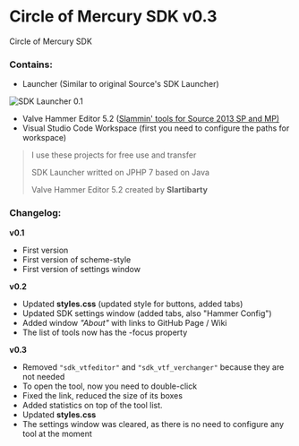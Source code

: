 # Circle of Mercury SDK v0.3
Circle of Mercury SDK

### Contains:
- Launcher (Similar to original Source's SDK Launcher)

![SDK Launcher 0.1](https://b.radikal.ru/b20/1902/b9/82537e09de2b.png)

- Valve Hammer Editor 5.2 ([Slammin' tools for Source 2013 SP and MP)](https://forum.facepunch.com/dev/bvenk/Slammin-Source-map-tools)
- Visual Studio Code Workspace (first you need to configure the paths for workspace)

> I use these projects for free use and transfer
>
> SDK Launcher writted on JPHP 7 based on Java
>
> Valve Hammer Editor 5.2 created by **Slartibarty**


### Changelog:

**v0.1**

- First version
- First version of scheme-style
- First version of settings window

**v0.2**
- Updated **styles.css** (updated style for buttons, added tabs)
- Updated SDK settings window (added tabs, also "Hammer Config")
- Added window *"About"* with links to GitHub Page / Wiki 
- The list of tools now has the -focus property

**v0.3**

- Removed `"sdk_vtfeditor"` and `"sdk_vtf_verchanger"` because they are not needed
- To open the tool, now you need to double-click
- Fixed the link, reduced the size of its boxes
- Added statistics on top of the tool list.
- Updated **styles.css**
- The settings window was cleared, as there is no need to configure any tool at the moment
